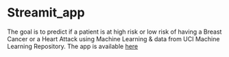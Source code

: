 # Streamit_app
The goal is to predict if a patient is at high risk or low risk of having a Breast Cancer or a Heart Attack using Machine Learning &amp; data from UCI Machine Learning Repository.
The app is available [here](https://share.streamlit.io/aadmberrada/streamit_app/app2.py)
